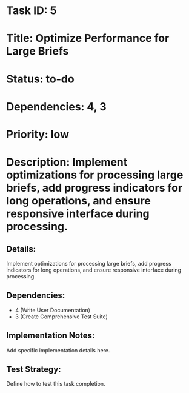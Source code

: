 # Task ID: 5
# Title: Optimize Performance for Large Briefs
# Status: to-do
# Dependencies: 4, 3
# Priority: low
# Description: Implement optimizations for processing large briefs, add progress indicators for long operations, and ensure responsive interface during processing.

## Details:
Implement optimizations for processing large briefs, add progress indicators for long operations, and ensure responsive interface during processing.

## Dependencies:
- 4 (Write User Documentation)
- 3 (Create Comprehensive Test Suite)

## Implementation Notes:
Add specific implementation details here.

## Test Strategy:
Define how to test this task completion.
